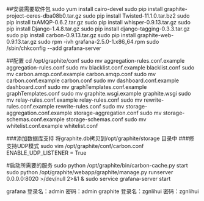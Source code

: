 ##安装需要软件包
sudo yum install cairo-devel
sudo pip install graphite-project-ceres-dba08b0.tar.gz
sudo pip install Twisted-11.1.0.tar.bz2
sudo pip install txAMQP-0.6.2.tar.gz
sudo pip install whisper-0.9.13.tar.gz
sudo pip install Django-1.4.8.tar.gz
sudo pip install django-tagging-0.3.3.tar.gz
sudo pip install carbon-0.9.13.tar.gz
sudo pip install graphite-web-0.9.13.tar.gz
sudo rpm -ivh grafana-2.5.0-1.x86_64.rpm
sudo /sbin/chkconfig --add grafana-server

##配置
cd /opt/graphite/conf
sudo mv aggregation-rules.conf.example aggregation-rules.conf
sudo mv blacklist.conf.example blacklist.conf
sudo mv carbon.amqp.conf.example carbon.amqp.conf
sudo mv carbon.conf.example carbon.conf
sudo mv dashboard.conf.example dashboard.conf
sudo mv graphTemplates.conf.example graphTemplates.conf
sudo mv graphite.wsgi.example graphite.wsgi
sudo mv relay-rules.conf.example relay-rules.conf
sudo mv rewrite-rules.conf.example rewrite-rules.conf
sudo mv storage-aggregation.conf.example storage-aggregation.conf
sudo mv storage-schemas.conf.example storage-schemas.conf
sudo mv whitelist.conf.example whitelist.conf

###添加数据库支持
将graphite.db拷贝到/opt/graphite/storage 目录中
###修支持UDP模式
sudo vim /opt/graphite/conf/carbon.conf
ENABLE_UDP_LISTENER = True

#启动所需要的服务
sudo python /opt/graphite/bin/carbon-cache.py start
sudo python /opt/graphite/webapp/graphite/manage.py runserver 0.0.0.0:8020  >/dev/null 2>&1 &
sudo service grafana-server start

grafana  登录名：admin 密码：admin
graphite 登录名：zgnlihui 密码：zgnlihui